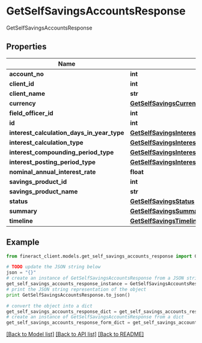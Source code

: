 # GetSelfSavingsAccountsResponse

GetSelfSavingsAccountsResponse

## Properties

Name | Type | Description | Notes
------------ | ------------- | ------------- | -------------
**account_no** | **int** |  | [optional] 
**client_id** | **int** |  | [optional] 
**client_name** | **str** |  | [optional] 
**currency** | [**GetSelfSavingsCurrency**](GetSelfSavingsCurrency.md) |  | [optional] 
**field_officer_id** | **int** |  | [optional] 
**id** | **int** |  | [optional] 
**interest_calculation_days_in_year_type** | [**GetSelfSavingsInterestCalculationDaysInYearType**](GetSelfSavingsInterestCalculationDaysInYearType.md) |  | [optional] 
**interest_calculation_type** | [**GetSelfSavingsInterestCalculationType**](GetSelfSavingsInterestCalculationType.md) |  | [optional] 
**interest_compounding_period_type** | [**GetSelfSavingsInterestCompoundingPeriodType**](GetSelfSavingsInterestCompoundingPeriodType.md) |  | [optional] 
**interest_posting_period_type** | [**GetSelfSavingsInterestPostingPeriodType**](GetSelfSavingsInterestPostingPeriodType.md) |  | [optional] 
**nominal_annual_interest_rate** | **float** |  | [optional] 
**savings_product_id** | **int** |  | [optional] 
**savings_product_name** | **str** |  | [optional] 
**status** | [**GetSelfSavingsStatus**](GetSelfSavingsStatus.md) |  | [optional] 
**summary** | [**GetSelfSavingsSummary**](GetSelfSavingsSummary.md) |  | [optional] 
**timeline** | [**GetSelfSavingsTimeline**](GetSelfSavingsTimeline.md) |  | [optional] 

## Example

```python
from fineract_client.models.get_self_savings_accounts_response import GetSelfSavingsAccountsResponse

# TODO update the JSON string below
json = "{}"
# create an instance of GetSelfSavingsAccountsResponse from a JSON string
get_self_savings_accounts_response_instance = GetSelfSavingsAccountsResponse.from_json(json)
# print the JSON string representation of the object
print GetSelfSavingsAccountsResponse.to_json()

# convert the object into a dict
get_self_savings_accounts_response_dict = get_self_savings_accounts_response_instance.to_dict()
# create an instance of GetSelfSavingsAccountsResponse from a dict
get_self_savings_accounts_response_form_dict = get_self_savings_accounts_response.from_dict(get_self_savings_accounts_response_dict)
```
[[Back to Model list]](../README.md#documentation-for-models) [[Back to API list]](../README.md#documentation-for-api-endpoints) [[Back to README]](../README.md)


